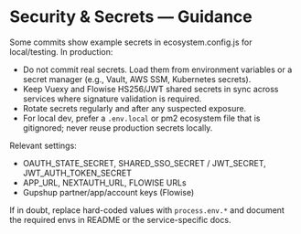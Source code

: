 # Security & Secrets — Guidance

Some commits show example secrets in ecosystem.config.js for local/testing. In production:

- Do not commit real secrets. Load them from environment variables or a secret manager (e.g., Vault, AWS SSM, Kubernetes secrets).
- Keep Vuexy and Flowise HS256/JWT shared secrets in sync across services where signature validation is required.
- Rotate secrets regularly and after any suspected exposure.
- For local dev, prefer a `.env.local` or pm2 ecosystem file that is gitignored; never reuse production secrets locally.

Relevant settings:
- OAUTH_STATE_SECRET, SHARED_SSO_SECRET / JWT_SECRET, JWT_AUTH_TOKEN_SECRET
- APP_URL, NEXTAUTH_URL, FLOWISE URLs
- Gupshup partner/app/account keys (Flowise)

If in doubt, replace hard-coded values with `process.env.*` and document the required envs in README or the service-specific docs.
